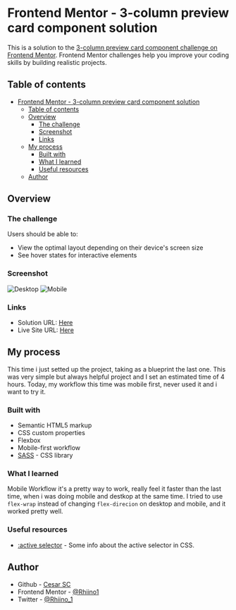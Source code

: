 # Frontend Mentor - 3-column preview card component solution

This is a solution to the [3-column preview card component challenge on Frontend Mentor](https://www.frontendmentor.io/challenges/3column-preview-card-component-pH92eAR2-). Frontend Mentor challenges help you improve your coding skills by building realistic projects. 

## Table of contents

- [Frontend Mentor - 3-column preview card component solution](#frontend-mentor---3-column-preview-card-component-solution)
  - [Table of contents](#table-of-contents)
  - [Overview](#overview)
    - [The challenge](#the-challenge)
    - [Screenshot](#screenshot)
    - [Links](#links)
  - [My process](#my-process)
    - [Built with](#built-with)
    - [What I learned](#what-i-learned)
    - [Useful resources](#useful-resources)
  - [Author](#author)

## Overview

### The challenge

Users should be able to:

- View the optimal layout depending on their device's screen size
- See hover states for interactive elements

### Screenshot

![Desktop](https://i.imgur.com/OV2wcj1.png)
![Mobile](https://i.imgur.com/XyJK6ZY.png)

### Links

- Solution URL: [Here](https://www.frontendmentor.io/solutions/3column-with-html-sass-and-flex-4nxde3duR)
- Live Site URL: [Here](https://rhiino1.github.io/frontendmentor-column-preview-card/)

## My process

This time i just setted up the project, taking as a blueprint the last one. This was very simple but always helpful project and I set an estimated time of 4 hours. Today, my workflow this time was mobile first, never used it and i want to try it.

### Built with

- Semantic HTML5 markup
- CSS custom properties
- Flexbox
- Mobile-first workflow
- [SASS](https://sass-lang.com/) - CSS library

### What I learned

Mobile Workflow it's a pretty way to work, really feel it faster than the last time, when i was doing mobile and destkop at the same time. I tried to use `flex-wrap` instead of changing `flex-direcion` on desktop and mobile, and it worked pretty well.

### Useful resources

- [:active selector](https://devdocs.io/css/:active) - Some info about the active selector in CSS.

## Author

- Github - [Cesar SC](https://github.com/Rhiino1)
- Frontend Mentor - [@Rhiino1](https://www.frontendmentor.io/profile/Rhiino1)
- Twitter - [@Rhiino_1](https://www.twitter.com/Rhiino_1)